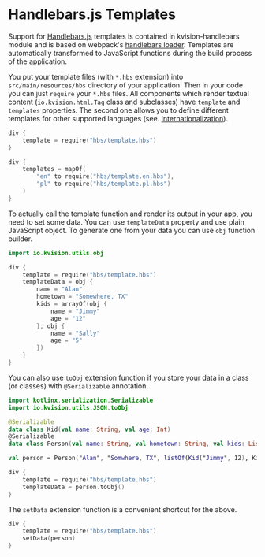 # Handlebars.js Templates

Support for [Handlebars.js](https://handlebarsjs.com/) templates is contained in kvision-handlebars module and is based on webpack's [handlebars loader](https://github.com/pcardune/handlebars-loader). Templates are automatically transformed to JavaScript functions during the build process of the application.

You put your template files (with `*.hbs` extension) into `src/main/resources/hbs` directory of your application. Then in your code you can just `require` your `*.hbs` files. All components which render textual content (`io.kvision.html.Tag` class and subclasses) have `template` and `templates` properties. The second one allows you to define different templates for other supported languages (see. [Internationalization](../2.-frontend-development-guide/internationalization.md)).

```kotlin
div {
    template = require("hbs/template.hbs")
}

div {
    templates = mapOf(
        "en" to require("hbs/template.en.hbs"),
        "pl" to require("hbs/template.pl.hbs")
    )
}
```

To actually call the template function and render its output in your app, you need to set some data. You can use `templateData` property and use plain JavaScript object. To generate one from your data  you can use `obj` function builder.

```kotlin
import io.kvision.utils.obj

div {
    template = require("hbs/template.hbs")
    templateData = obj {
        name = "Alan"
        hometown = "Somewhere, TX"
        kids = arrayOf(obj {
            name = "Jimmy"
            age = "12"
        }, obj {
            name = "Sally"
            age = "5"
        })
    }
}
```

You can also use `toObj` extension function if you store your data in a class (or classes) with `@Serializable` annotation.

```kotlin
import kotlinx.serialization.Serializable
import io.kvision.utils.JSON.toObj

@Serializable
data class Kid(val name: String, val age: Int)
@Serializable
data class Person(val name: String, val hometown: String, val kids: List<Kid>)

val person = Person("Alan", "Somwhere, TX", listOf(Kid("Jimmy", 12), Kid("Sally", 5)))

div {
    template = require("hbs/template.hbs")
    templateData = person.toObj()
}

```

The `setData` extension function is a convenient shortcut for the above.

```kotlin
div {
    template = require("hbs/template.hbs")
    setData(person)
}
```
